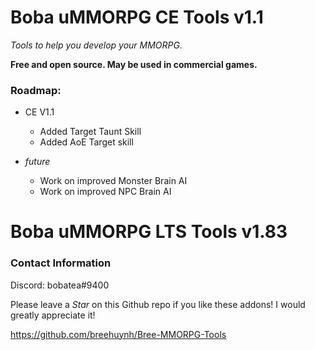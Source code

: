 # Boba uMMORPG CE Tools v1.1

*Tools to help you develop your MMORPG.*

**Free and open source. May be used in commercial games.**

### Roadmap:
* CE V1.1
  * Added Target Taunt Skill
  * Added AoE Target skill
 
* *future*
  * Work on improved Monster Brain AI
  * Work on improved NPC Brain AI
  
# Boba uMMORPG LTS Tools v1.83

### Contact Information
Discord: bobatea#9400

Please leave a *Star* on this Github repo if you like these addons! I would greatly appreciate it!

https://github.com/breehuynh/Bree-MMORPG-Tools


